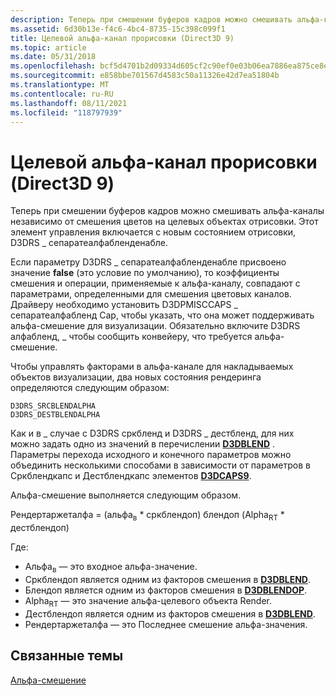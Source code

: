 ```yaml
---
description: Теперь при смешении буферов кадров можно смешивать альфа-каналы независимо от смешения цветов на целевых объектах отрисовки. Этот элемент управления включается с новым состоянием отрисовки, D3DRS \_ сепаратеалфабленденабле.
ms.assetid: 6d30b13e-f4c6-4bc4-8735-15c398c099f1
title: Целевой альфа-канал прорисовки (Direct3D 9)
ms.topic: article
ms.date: 05/31/2018
ms.openlocfilehash: bcf5d4701b2d09334d605cf2c90ef0e03b06ea7886ea875ce8ec8ff9cbc428ec
ms.sourcegitcommit: e858bbe701567d4583c50a11326e42d7ea51804b
ms.translationtype: MT
ms.contentlocale: ru-RU
ms.lasthandoff: 08/11/2021
ms.locfileid: "118797939"
---
```

# <a name="render-target-alpha-direct3d-9"></a>Целевой альфа-канал прорисовки (Direct3D 9)

Теперь при смешении буферов кадров можно смешивать альфа-каналы независимо от смешения цветов на целевых объектах отрисовки. Этот элемент управления включается с новым состоянием отрисовки, D3DRS \_ сепаратеалфабленденабле.

Если параметру D3DRS \_ сепаратеалфабленденабле присвоено значение **false** (это условие по умолчанию), то коэффициенты смешения и операции, применяемые к альфа-каналу, совпадают с параметрами, определенными для смешения цветовых каналов. Драйверу необходимо установить D3DPMISCCAPS \_ сепаратеалфабленд Cap, чтобы указать, что она может поддерживать альфа-смешение для визуализации. Обязательно включите D3DRS алфабленд, \_ чтобы сообщить конвейеру, что требуется альфа-смешение.

Чтобы управлять факторами в альфа-канале для накладываемых объектов визуализации, два новых состояния рендеринга определяются следующим образом:


```
D3DRS_SRCBLENDALPHA 
D3DRS_DESTBLENDALPHA 
```



Как и в \_ случае с D3DRS сркбленд и D3DRS \_ дестбленд, для них можно задать одно из значений в перечислении [**D3DBLEND**](./d3dblend.md) . Параметры перехода исходного и конечного параметров можно объединить несколькими способами в зависимости от параметров в Сркблендкапс и Дестблендкапс элементов [**D3DCAPS9**](/windows/desktop/api/D3D9Caps/ns-d3d9caps-d3dcaps9).

Альфа-смешение выполняется следующим образом.

Рендертаржеталфа = (альфа<sub>в</sub> \* сркблендоп) блендоп (Alpha<sub>RT</sub> \* дестблендоп)

Где:

-   Альфа<sub>в</sub> — это входное альфа-значение.
-   Сркблендоп является одним из факторов смешения в [**D3DBLEND**](./d3dblend.md).
-   Блендоп является одним из факторов смешения в [**D3DBLENDOP**](./d3dblendop.md).
-   Alpha<sub>RT</sub> — это значение альфа-целевого объекта Render.
-   Дестблендоп является одним из факторов смешения в [**D3DBLEND**](./d3dblend.md).
-   Рендертаржеталфа — это Последнее смешение альфа-значения.

## <a name="related-topics"></a>Связанные темы

<dl> <dt>

[Альфа-смешение](alpha-blending.md)
</dt> </dl>

 

 
